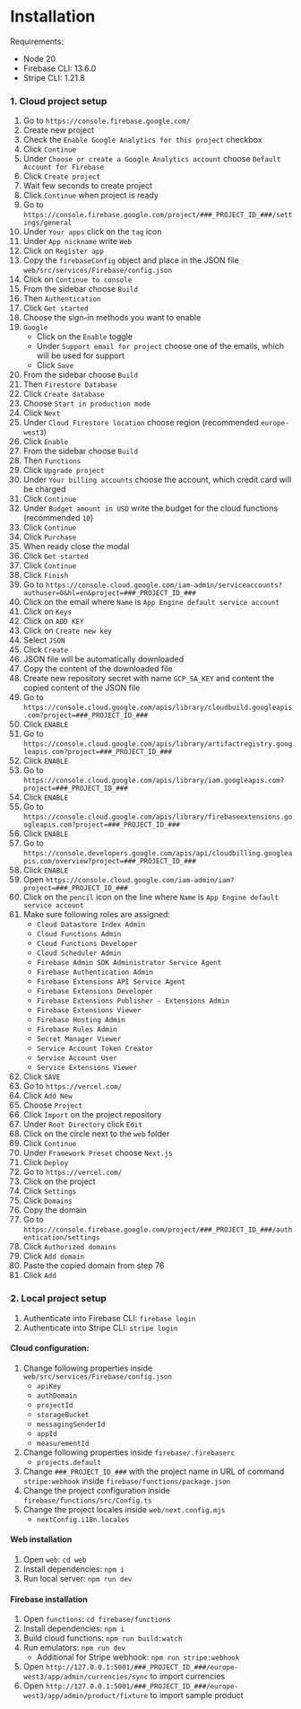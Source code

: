 # Installation

Requirements:
- Node 20
- Firebase CLI: 13.6.0
- Stripe CLI: 1.21.8

### 1. Cloud project setup

1. Go to `https://console.firebase.google.com/`
2. Create new project
3. Check the `Enable Google Analytics for this project` checkbox
4. Click `Continue`
5. Under `Choose or create a Google Analytics account` choose `Default Account for Firebase`
6. Click `Create project`
7. Wait few seconds to create project
8. Click `Continue` when project is ready
9. Go to `https://console.firebase.google.com/project/###_PROJECT_ID_###/settings/general`
10. Under `Your apps` click on the `tag` icon
11. Under `App nickname` write `Web`
12. Click on `Register app`
13. Copy the `firebaseConfig` object and place in the JSON file `web/src/services/Firebase/config.json`
14. Click on `Continue to console`
15. From the sidebar choose `Build`
16. Then `Authentication`
17. Click `Get started`
18. Choose the sign-in methods you want to enable
19. `Google`
    - Click on the `Enable` toggle
    - Under `Support email for project` choose one of the emails, which will be used for support
    - Click `Save`
20. From the sidebar choose `Build`
21. Then `Firestore Database`
22. Click `Create database`
23. Choose `Start in production mode`
24. Click `Next`
25. Under `Cloud Firestore location` choose region (recommended `europe-west3`)
26. Click `Enable`
27. From the sidebar choose `Build`
28. Then `Functions`
29. Click `Upgrade project`
30. Under `Your billing accounts` choose the account, which credit card will be charged
31. Click `Continue`
32. Under `Budget amount in USD` write the budget for the cloud functions (recommended `10`)
33. Click `Continue`
34. Click `Purchase`
35. When ready close the modal
36. Click `Get started`
37. Click `Continue`
38. Click `Finish`
39. Go to `https://console.cloud.google.com/iam-admin/serviceaccounts?authuser=0&hl=en&project=###_PROJECT_ID_###`
40. Click on the email where `Name` is `App Engine default service account`
41. Click on `Keys`
42. Click on `ADD KEY`
43. Click on `Create new key`
44. Select `JSON`
45. Click `Create`
46. JSON file will be automatically downloaded
47. Copy the content of the downloaded file
48. Create new repository secret with name `GCP_SA_KEY` and content the copied content of the JSON file
49. Go to `https://console.cloud.google.com/apis/library/cloudbuild.googleapis.com?project=###_PROJECT_ID_###`
50. Click `ENABLE`
51. Go to `https://console.cloud.google.com/apis/library/artifactregistry.googleapis.com?project=###_PROJECT_ID_###`
52. Click `ENABLE`
53. Go to `https://console.cloud.google.com/apis/library/iam.googleapis.com?project=###_PROJECT_ID_###`
54. Click `ENABLE`
55. Go to `https://console.cloud.google.com/apis/library/firebaseextensions.googleapis.com?project=###_PROJECT_ID_###`
56. Click `ENABLE`
57. Go to `https://console.developers.google.com/apis/api/cloudbilling.googleapis.com/overview?project=###_PROJECT_ID_###`
58. Click `ENABLE`
59. Open `https://console.cloud.google.com/iam-admin/iam?project=###_PROJECT_ID_###`
60. Click on the `pencil` icon on the line where `Name` is `App Engine default service account`
61. Make sure following roles are assigned:
    - `Cloud Datastore Index Admin`
    - `Cloud Functions Admin`
    - `Cloud Functions Developer`
    - `Cloud Scheduler Admin`
    - `Firebase Admin SDK Administrator Service Agent`
    - `Firebase Authentication Admin`
    - `Firebase Extensions API Service Agent`
    - `Firebase Extensions Developer`
    - `Firebase Extensions Publisher - Extensions Admin`
    - `Firebase Extensions Viewer`
    - `Firebase Hosting Admin`
    - `Firebase Rules Admin`
    - `Secret Manager Viewer`
    - `Service Account Token Creator`
    - `Service Account User`
    - `Service Extensions Viewer`
62. Click `SAVE`
63. Go to `https://vercel.com/`
64. Click `Add New`
65. Choose `Project`
66. Click `Import` on the project repository
67. Under `Root Directory` click `Edit`
68. Click on the circle next to the `web` folder
69. Click `Continue`
70. Under `Framework Preset` choose `Next.js`
71. Click `Deploy`
72. Go to `https://vercel.com/`
73. Click on the project
74. Click `Settings`
75. Click `Domains`
76. Copy the domain
77. Go to `https://console.firebase.google.com/project/###_PROJECT_ID_###/authentication/settings`
78. Click `Authorized domains`
79. Click `Add domain`
80. Paste the copied domain from step 76
81. Click `Add`

### 2. Local project setup

1. Authenticate into Firebase CLI: `firebase login`
2. Authenticate into Stripe CLI: `stripe login`

#### Cloud configuration:
1. Change following properties inside `web/src/services/Firebase/config.json`
    - `apiKey`
    - `authDomain`
    - `projectId`
    - `storageBucket`
    - `messagingSenderId`
    - `appId`
    - `measurementId`
2. Change following properties inside `firebase/.firebaserc`
    - `projects.default`
3. Change `###_PROJECT_ID_###` with the project name in URL of command `stripe:webhook` inside `firebase/functions/package.json`
4. Change the project configuration inside `firebase/functions/src/Config.ts`
5. Change the project locales inside `web/next.config.mjs`
    - `nextConfig.i18n.locales`

#### Web installation
1. Open `web`: `cd web`
2. Install dependencies: `npm i`
3. Run local server: `npm run dev`

#### Firebase installation
1. Open `functions`: `cd firebase/functions`
2. Install dependencies: `npm i`
3. Build cloud functions: `npm run build:watch`
4. Run emulators: `npm run dev`
    - Additional for Stripe webhook: `npm run stripe:webhook`
5. Open `http://127.0.0.1:5001/###_PROJECT_ID_###/europe-west3/app/admin/currencies/sync` to import currencies
6. Open `http://127.0.0.1:5001/###_PROJECT_ID_###/europe-west3/app/admin/product/fixture` to import sample product